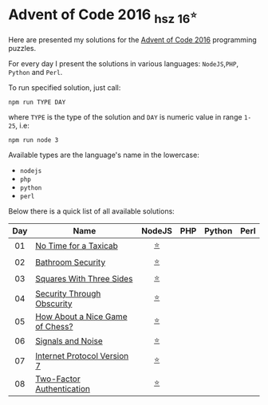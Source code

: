 Advent of Code 2016 <sub>hsz 16<sup>:star:</sup></sub>
=================================================

Here are presented my solutions for the [Advent of Code 2016](http://adventofcode.com/2016) programming puzzles.

For every day I present the solutions in various languages: `NodeJS`,`PHP`, `Python` and `Perl`.

To run specified solution, just call:

    npm run TYPE DAY
    
where `TYPE` is the type of the solution and `DAY` is numeric value in range `1-25`, i.e:

    npm run node 3

Available types are the language's name in the lowercase:

- `nodejs`
- `php`
- `python`
- `perl`


Below there is a quick list of all available solutions:

 
| Day | Name                                        | NodeJS                     | PHP                         | Python                        | Perl                       |
|:---:| ------------------------------------------- |:--------------------------:|:---------------------------:|:-----------------------------:|:--------------------------:|
| 01  | [No Time for a Taxicab][1]                  | [:star:](./day01/index.js) |                             |                               |                            |
| 02  | [Bathroom Security][2]                      | [:star:](./day02/index.js) |                             |                               |                            |
| 03  | [Squares With Three Sides][3]               | [:star:](./day03/index.js) |                             |                               |                            |
| 04  | [Security Through Obscurity][4]             | [:star:](./day04/index.js) |                             |                               |                            |
| 05  | [How About a Nice Game of Chess?][5]        | [:star:](./day05/index.js) |                             |                               |                            |
| 06  | [Signals and Noise][6]                      | [:star:](./day06/index.js) |                             |                               |                            |
| 07  | [Internet Protocol Version 7][7]            | [:star:](./day07/index.js) |                             |                               |                            |
| 08  | [Two-Factor Authentication][8]              | [:star:](./day08/index.js) |                             |                               |                            |

[1]: http://adventofcode.com/2016/day/1
[2]: http://adventofcode.com/2016/day/2
[3]: http://adventofcode.com/2016/day/3
[4]: http://adventofcode.com/2016/day/4
[5]: http://adventofcode.com/2016/day/5
[6]: http://adventofcode.com/2016/day/6
[7]: http://adventofcode.com/2016/day/7
[8]: http://adventofcode.com/2016/day/8
